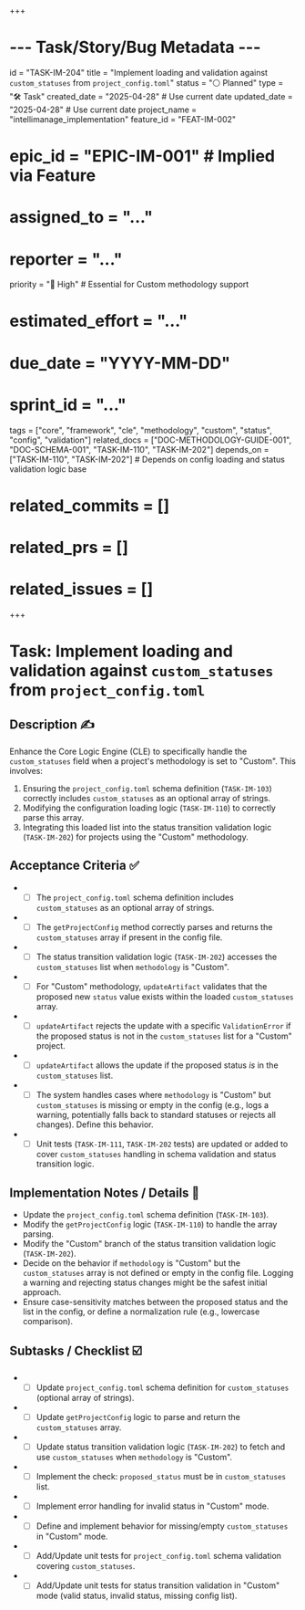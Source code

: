 +++
# --- Task/Story/Bug Metadata ---
id = "TASK-IM-204"
title = "Implement loading and validation against `custom_statuses` from `project_config.toml`"
status = "⚪️ Planned"
type = "🛠️ Task"
created_date = "2025-04-28" # Use current date
updated_date = "2025-04-28" # Use current date
project_name = "intellimanage_implementation"
feature_id = "FEAT-IM-002"
# epic_id = "EPIC-IM-001" # Implied via Feature
# assigned_to = "..."
# reporter = "..."
priority = "🔼 High" # Essential for Custom methodology support
# estimated_effort = "..."
# due_date = "YYYY-MM-DD"
# sprint_id = "..."
tags = ["core", "framework", "cle", "methodology", "custom", "status", "config", "validation"]
related_docs = ["DOC-METHODOLOGY-GUIDE-001", "DOC-SCHEMA-001", "TASK-IM-110", "TASK-IM-202"]
depends_on = ["TASK-IM-110", "TASK-IM-202"] # Depends on config loading and status validation logic base
# related_commits = []
# related_prs = []
# related_issues = []
+++

# Task: Implement loading and validation against `custom_statuses` from `project_config.toml`

## Description ✍️

Enhance the Core Logic Engine (CLE) to specifically handle the `custom_statuses` field when a project's methodology is set to "Custom". This involves:
1.  Ensuring the `project_config.toml` schema definition (`TASK-IM-103`) correctly includes `custom_statuses` as an optional array of strings.
2.  Modifying the configuration loading logic (`TASK-IM-110`) to correctly parse this array.
3.  Integrating this loaded list into the status transition validation logic (`TASK-IM-202`) for projects using the "Custom" methodology.

## Acceptance Criteria ✅

*   - [ ] The `project_config.toml` schema definition includes `custom_statuses` as an optional array of strings.
*   - [ ] The `getProjectConfig` method correctly parses and returns the `custom_statuses` array if present in the config file.
*   - [ ] The status transition validation logic (`TASK-IM-202`) accesses the `custom_statuses` list when `methodology` is "Custom".
*   - [ ] For "Custom" methodology, `updateArtifact` validates that the proposed new `status` value exists within the loaded `custom_statuses` array.
*   - [ ] `updateArtifact` rejects the update with a specific `ValidationError` if the proposed status is not in the `custom_statuses` list for a "Custom" project.
*   - [ ] `updateArtifact` allows the update if the proposed status *is* in the `custom_statuses` list.
*   - [ ] The system handles cases where `methodology` is "Custom" but `custom_statuses` is missing or empty in the config (e.g., logs a warning, potentially falls back to standard statuses or rejects all changes). Define this behavior.
*   - [ ] Unit tests (`TASK-IM-111`, `TASK-IM-202` tests) are updated or added to cover `custom_statuses` handling in schema validation and status transition logic.

## Implementation Notes / Details 📝

*   Update the `project_config.toml` schema definition (`TASK-IM-103`).
*   Modify the `getProjectConfig` logic (`TASK-IM-110`) to handle the array parsing.
*   Modify the "Custom" branch of the status transition validation logic (`TASK-IM-202`).
*   Decide on the behavior if `methodology` is "Custom" but the `custom_statuses` array is not defined or empty in the config file. Logging a warning and rejecting status changes might be the safest initial approach.
*   Ensure case-sensitivity matches between the proposed status and the list in the config, or define a normalization rule (e.g., lowercase comparison).

## Subtasks / Checklist ☑️

*   - [ ] Update `project_config.toml` schema definition for `custom_statuses` (optional array of strings).
*   - [ ] Update `getProjectConfig` logic to parse and return the `custom_statuses` array.
*   - [ ] Update status transition validation logic (`TASK-IM-202`) to fetch and use `custom_statuses` when `methodology` is "Custom".
*   - [ ] Implement the check: `proposed_status` must be in `custom_statuses` list.
*   - [ ] Implement error handling for invalid status in "Custom" mode.
*   - [ ] Define and implement behavior for missing/empty `custom_statuses` in "Custom" mode.
*   - [ ] Add/Update unit tests for `project_config.toml` schema validation covering `custom_statuses`.
*   - [ ] Add/Update unit tests for status transition validation in "Custom" mode (valid status, invalid status, missing config list).

